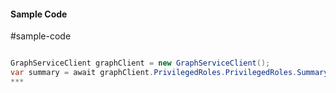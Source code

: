 #### Sample Code
#sample-code 

```C#

GraphServiceClient graphClient = new GraphServiceClient();
var summary = await graphClient.PrivilegedRoles.PrivilegedRoles.Summary.Request().GetAsync();
*** 

```